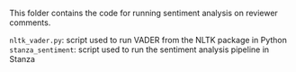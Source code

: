 This folder contains the code for running sentiment analysis on reviewer comments.

`nltk_vader.py`: script used to run VADER from the NLTK package in Python
`stanza_sentiment`: script used to run the sentiment analysis pipeline in Stanza